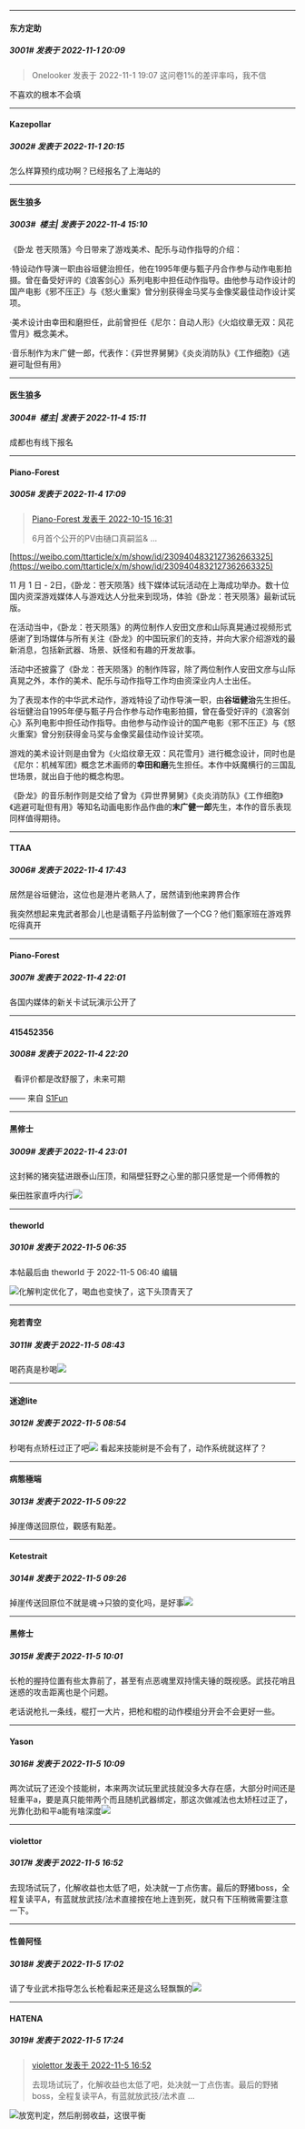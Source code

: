 

*****

####  东方定助  
##### 3001#       发表于 2022-11-1 20:09

<blockquote>Onelooker 发表于 2022-11-1 19:07
这问卷1%的差评率吗，我不信</blockquote>
不喜欢的根本不会填



*****

####  Kazepollar  
##### 3002#       发表于 2022-11-1 20:15

怎么样算预约成功啊？已经报名了上海站的



*****

####  医生狼多  
##### 3003#         楼主| 发表于 2022-11-4 15:10

《卧龙 苍天陨落》今日带来了游戏美术、配乐与动作指导的介绍：

·特设动作导演一职由谷垣健治担任，他在1995年便与甄子丹合作参与动作电影拍摄。曾在备受好评的《浪客剑心》系列电影中担任动作指导。由他参与动作设计的国产电影《邪不压正》与《怒火重案》曾分别获得金马奖与金像奖最佳动作设计奖项。

·美术设计由幸田和磨担任，此前曾担任《尼尔：自动人形》《火焰纹章无双：风花雪月》概念美术。

·音乐制作为末广健一郎，代表作：《异世界舅舅》《炎炎消防队》《工作细胞》《逃避可耻但有用》

*****

####  医生狼多  
##### 3004#         楼主| 发表于 2022-11-4 15:11

成都也有线下报名



*****

####  Piano-Forest  
##### 3005#       发表于 2022-11-4 17:09

<blockquote><a href="httphttps://bbs.saraba1st.com/2b/forum.php?mod=redirect&amp;goto=findpost&amp;pid=57921533&amp;ptid=2075355" target="_blank">Piano-Forest 发表于 2022-10-15 16:31</a>

6月首个公开的PV由樋口真嗣监&amp; ...</blockquote>
[https://weibo.com/ttarticle/x/m/show/id/2309404832127362663325](https://weibo.com/ttarticle/x/m/show/id/2309404832127362663325)

11 月 1 日 - 2日，《卧龙：苍天陨落》线下媒体试玩活动在上海成功举办。数十位国内资深游戏媒体人与游戏达人分批来到现场，体验《卧龙：苍天陨落》最新试玩版。

在活动当中，《卧龙：苍天陨落》的两位制作人安田文彦和山际真晃通过视频形式感谢了到场媒体与所有关注《卧龙》的中国玩家们的支持，并向大家介绍游戏的最新消息，包括新武器、场景、妖怪和有趣的开发故事。

活动中还披露了《卧龙：苍天陨落》的制作阵容，除了两位制作人安田文彦与山际真晃之外，本作的美术、配乐与动作指导工作均由资深业内人士出任。

为了表现本作的中华武术动作，游戏特设了动作导演一职，由<strong>谷垣健治</strong>先生担任。谷垣健治自1995年便与甄子丹合作参与动作电影拍摄，曾在备受好评的《浪客剑心》系列电影中担任动作指导。由他参与动作设计的国产电影《邪不压正》与《怒火重案》曾分别获得金马奖与金像奖最佳动作设计奖项。

游戏的美术设计则是由曾为《火焰纹章无双：风花雪月》进行概念设计，同时也是《尼尔：机械军团》概念艺术画师的<strong>幸田和磨</strong>先生担任。本作中妖魔横行的三国乱世场景，就出自于他的概念构思。

《卧龙》的音乐制作则是交给了曾为《异世界舅舅》《炎炎消防队》《工作细胞》《逃避可耻但有用》等知名动画电影作品作曲的<strong>末广健一郎</strong>先生，本作的音乐表现同样值得期待。



*****

####  TTAA  
##### 3006#       发表于 2022-11-4 17:43

居然是谷垣健治，这位也是港片老熟人了，居然请到他来跨界合作

我突然想起来鬼武者那会儿也是请甄子丹监制做了一个CG？他们甄家班在游戏界吃得真开



*****

####  Piano-Forest  
##### 3007#       发表于 2022-11-4 22:01

各国内媒体的新关卡试玩演示公开了



*****

####  415452356  
##### 3008#       发表于 2022-11-4 22:20

  看评价都是改舒服了，未来可期

—— 来自 [S1Fun](https://s1fun.koalcat.com)



*****

####  黑修士  
##### 3009#       发表于 2022-11-4 23:01

这封豨的猪突猛进跟泰山压顶，和隔壁狂野之心里的那只感觉是一个师傅教的

柴田胜家直呼内行<img src="https://static.saraba1st.com/image/smiley/face2017/066.png" referrerpolicy="no-referrer">



*****

####  theworld  
##### 3010#       发表于 2022-11-5 06:35

 本帖最后由 theworld 于 2022-11-5 06:40 编辑 

<img src="https://static.saraba1st.com/image/smiley/face2017/186.png" referrerpolicy="no-referrer">化解判定优化了，喝血也变快了，这下头顶青天了



*****

####  宛若青空  
##### 3011#       发表于 2022-11-5 08:43

喝药真是秒喝<img src="https://static.saraba1st.com/image/smiley/face2017/057.png" referrerpolicy="no-referrer">



*****

####  迷途lite  
##### 3012#       发表于 2022-11-5 08:54

秒喝有点矫枉过正了吧<img src="https://static.saraba1st.com/image/smiley/face2017/001.png" referrerpolicy="no-referrer">
看起来技能树是不会有了，动作系统就这样了？



*****

####  病態極端  
##### 3013#       发表于 2022-11-5 09:22

掉崖傳送回原位，觀感有點差。

*****

####  Ketestrait  
##### 3014#       发表于 2022-11-5 09:26

掉崖传送回原位不就是魂→只狼的变化吗，是好事<img src="https://static.saraba1st.com/image/smiley/face2017/035.png" referrerpolicy="no-referrer">



*****

####  黑修士  
##### 3015#       发表于 2022-11-5 10:01

长枪的握持位置有些太靠前了，甚至有点恶魂里双持懦夫锤的既视感。武技花哨且迷惑的攻击距离也是个问题。

老话说枪扎一条线，棍打一大片，把枪和棍的动作模组分开会不会更好一些。

*****

####  Yason  
##### 3016#       发表于 2022-11-5 10:09

两次试玩了还没个技能树，本来两次试玩里武技就没多大存在感，大部分时间还是轻重平a，要是真只能带两个而且随机武器绑定，那这次做减法也太矫枉过正了，光靠化劲和平a能有啥深度<img src="https://static.saraba1st.com/image/smiley/face2017/001.png" referrerpolicy="no-referrer">



*****

####  violettor  
##### 3017#       发表于 2022-11-5 16:52

去现场试玩了，化解收益也太低了吧，处决就一丁点伤害。最后的野猪boss，全程复读平A，有蓝就放武技/法术直接按在地上连到死，就只有下压稍微需要注意一下。



*****

####  性兽阿怪  
##### 3018#       发表于 2022-11-5 17:02

请了专业武术指导怎么长枪看起来还是这么轻飘飘的<img src="https://static.saraba1st.com/image/smiley/face2017/068.png" referrerpolicy="no-referrer">



*****

####  HATENA  
##### 3019#       发表于 2022-11-5 17:24

<blockquote><a href="httphttps://bbs.saraba1st.com/2b/forum.php?mod=redirect&amp;goto=findpost&amp;pid=58286738&amp;ptid=2075355" target="_blank">violettor 发表于 2022-11-5 16:52</a>

去现场试玩了，化解收益也太低了吧，处决就一丁点伤害。最后的野猪boss，全程复读平A，有蓝就放武技/法术直 ...</blockquote>
<img src="https://static.saraba1st.com/image/smiley/face2017/037.png" referrerpolicy="no-referrer">放宽判定，然后削弱收益，这很平衡

